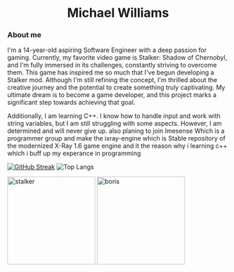 <center>
   <h1>Michael Williams</h1> 
</center>

### About me 
I'm a 14-year-old aspiring Software Engineer with a deep passion for gaming. Currently, my favorite video game is Stalker: Shadow of Chernobyl, and I'm fully immersed in its challenges, constantly striving to overcome them. This game has inspired me so much that I've begun developing a Stalker mod. Although I'm still refining the concept, I'm thrilled about the creative journey and the potential to create something truly captivating. My ultimate dream is to become a game developer, and this project marks a significant step towards achieving that goal.

Additionally, I am learning C++. I know how to handle input and work with string variables, but I am still struggling with some aspects. However, I am determined and will never give up. also planing to join Imesense Which is a programmer group and make the ixray-engine which is Stable repository of the modernized X-Ray 1.6 game engine and it the reason why i learning c++ which i buff up my experance in programming 

[![GitHub Streak](https://streak-stats.demolab.com?user=MichaelWilliams289theme=dark)](https://git.io/streak-stats) ![Top Langs](https://github-readme-stats.vercel.app/api/top-langs/?username=Michaelw746&hide_progress=true)


<img src="https://github.com/MichaelWilliams289/MichaelWilliams289/assets/60281276/ec03f4c7-029b-4495-9597-de8454316d88" alt="stalker" width="200" height="200">



<img src="https://github.com/MichaelWilliams289/MichaelWilliams289/assets/60281276/ebea661d-fcb7-4a19-946b-4277a8e0c367" alt="boris" width="200" height="200">
